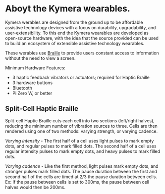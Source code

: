 # Aboyt the Kymera wearables.

Kymera werables are designed from the ground up to be affordable assistive
technology devices with a focus on durability, upgradability, and
user-extensibility.  To this end the Kymera wearables are developed as
open-source hardware, with the idea that the source provided can be used to
build an ecosystem of extensible assistive technology wearables.

These werables use [Braille](#split-cell-haptic-braille) to provide users
constant access to information without the need to view a screen.


Minimum Hardware Features:

- 3 haptic feedback vibrators or actuators; required for Haptic Braille
- 3 hardware buttons
- Bluetooth
- Pi Zero W, or better



## Split-Cell Haptic Braille
Split-cell Haptic Braille cuts each cell into two sections (left/right halves),
reducing the minimum number of vibration sources to three.  Cells are then
rendered using one of two methods: varying strength, or varying cadence.

_Varying intensity_ - The first half of a cell uses light pulses to mark empty
dots, and regular pulses to mark filled dots.  The second half of a cell uses
regular intensity pulses to mark empty dots, and heavy pulses to mark filled
dots.

_Varying cadence_ - Like the first method, light pulses mark empty dots, and
stronger pulses mark filled dots.  The pause duration between the first and
second half of the cells are timed at 2/3 the pause duration between cells.
Ex: If the pause between cells is set to 300ms, the pause between cell halves
would then be 200ms.
